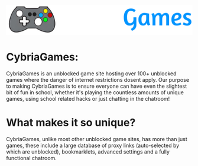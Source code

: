 <p align="center">
  <kbd>
    <img width="750px" src="/images/cybriagames/logo-name2half.png">
  </kbd>
</p>

# CybriaGames:

CybriaGames is an unblocked game site hosting over 100+ unblocked games where the danger of internet restrictions dosent apply. Our purpose to making CybriaGames is to ensure everyone can have even the slightest bit of fun in school, whether it's playing the countless amounts of unique games, using school related hacks or just chatting in the chatroom!

# What makes it so unique?

CybriaGames, unlike most other unblocked game sites, has more than just games, these include a large database of proxy links (auto-selected by which are unblocked), bookmarklets, advanced settings and a fully functional chatroom.
